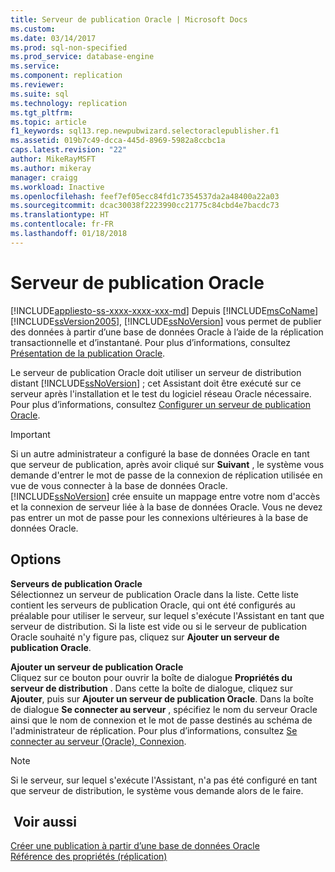 ```yaml
---
title: Serveur de publication Oracle | Microsoft Docs
ms.custom: 
ms.date: 03/14/2017
ms.prod: sql-non-specified
ms.prod_service: database-engine
ms.service: 
ms.component: replication
ms.reviewer: 
ms.suite: sql
ms.technology: replication
ms.tgt_pltfrm: 
ms.topic: article
f1_keywords: sql13.rep.newpubwizard.selectoraclepublisher.f1
ms.assetid: 019b7c49-dcca-445d-8969-5982a8ccbc1a
caps.latest.revision: "22"
author: MikeRayMSFT
ms.author: mikeray
manager: craigg
ms.workload: Inactive
ms.openlocfilehash: feef7ef05ecc84fd1c7354537da2a48400a22a03
ms.sourcegitcommit: dcac30038f2223990cc21775c84cbd4e7bacdc73
ms.translationtype: HT
ms.contentlocale: fr-FR
ms.lasthandoff: 01/18/2018
---
```

# <a name="oracle-publisher"></a>Serveur de publication Oracle
[!INCLUDE[appliesto-ss-xxxx-xxxx-xxx-md](../../includes/appliesto-ss-xxxx-xxxx-xxx-md.md)] Depuis [!INCLUDE[msCoName](../../includes/msconame-md.md)] [!INCLUDE[ssVersion2005](../../includes/ssversion2005-md.md)], [!INCLUDE[ssNoVersion](../../includes/ssnoversion-md.md)] vous permet de publier des données à partir d’une base de données Oracle à l’aide de la réplication transactionnelle et d’instantané. Pour plus d’informations, consultez [Présentation de la publication Oracle](../../relational-databases/replication/non-sql/oracle-publishing-overview.md).  
  
 Le serveur de publication Oracle doit utiliser un serveur de distribution distant [!INCLUDE[ssNoVersion](../../includes/ssnoversion-md.md)] ; cet Assistant doit être exécuté sur ce serveur après l'installation et le test du logiciel réseau Oracle nécessaire. Pour plus d’informations, consultez [Configurer un serveur de publication Oracle](../../relational-databases/replication/non-sql/configure-an-oracle-publisher.md).  
  
> [!IMPORTANT]  
>  Si un autre administrateur a configuré la base de données Oracle en tant que serveur de publication, après avoir cliqué sur **Suivant** , le système vous demande d'entrer le mot de passe de la connexion de réplication utilisée en vue de vous connecter à la base de données Oracle. [!INCLUDE[ssNoVersion](../../includes/ssnoversion-md.md)] crée ensuite un mappage entre votre nom d'accès et la connexion de serveur liée à la base de données Oracle. Vous ne devez pas entrer un mot de passe pour les connexions ultérieures à la base de données Oracle.  
  
## <a name="options"></a>Options  
 **Serveurs de publication Oracle**  
 Sélectionnez un serveur de publication Oracle dans la liste. Cette liste contient les serveurs de publication Oracle, qui ont été configurés au préalable pour utiliser le serveur, sur lequel s'exécute l'Assistant en tant que serveur de distribution. Si la liste est vide ou si le serveur de publication Oracle souhaité n'y figure pas, cliquez sur **Ajouter un serveur de publication Oracle**.  
  
 **Ajouter un serveur de publication Oracle**  
 Cliquez sur ce bouton pour ouvrir la boîte de dialogue **Propriétés du serveur de distribution** . Dans cette la boîte de dialogue, cliquez sur **Ajouter**, puis sur **Ajouter un serveur de publication Oracle**. Dans la boîte de dialogue **Se connecter au serveur** , spécifiez le nom du serveur Oracle ainsi que le nom de connexion et le mot de passe destinés au schéma de l'administrateur de réplication. Pour plus d’informations, consultez [Se connecter au serveur &#40;Oracle&#41;, Connexion](../../relational-databases/replication/connect-to-server-oracle-login.md).  
  
> [!NOTE]  
>  Si le serveur, sur lequel s'exécute l'Assistant, n'a pas été configuré en tant que serveur de distribution, le système vous demande alors de le faire.  
  
## <a name="see-also"></a> Voir aussi  
 [Créer une publication à partir d’une base de données Oracle](../../relational-databases/replication/publish/create-a-publication-from-an-oracle-database.md)   
 [Référence des propriétés &#40;réplication&#41;](../../relational-databases/replication/properties-reference-replication.md)  
  
  
